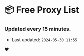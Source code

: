 # :package: Free Proxy List
### Updated every 15 minutes.

- Last updated: `2024-05-30 11:55`

:heart:
